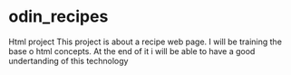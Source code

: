 # odin_recipes
Html project 
This project is about a recipe web page. I will be training the base o html
concepts. At the end of it i will be able to have a good undertanding of this technology
